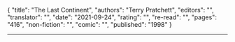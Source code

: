 {
"title": "The Last Continent",
"authors": "Terry Pratchett",
"editors": "",
"translator": "",
"date": "2021-09-24",
"rating": "",
"re-read": "",
"pages": "416",
"non-fiction": "",
"comic": "",
"published": "1998"
}

---
